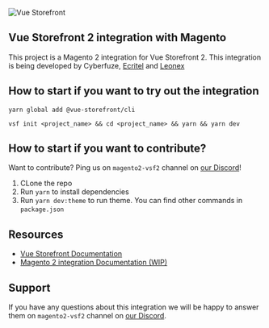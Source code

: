 ![Vue Storefront](https://camo.githubusercontent.com/48c886ac0703e3a46bc0ec963e20f126337229fc/68747470733a2f2f643968687267346d6e767a6f772e636c6f756466726f6e742e6e65742f7777772e76756573746f726566726f6e742e696f2f32383062313964302d6c6f676f2d76735f3062793032633062793032633030303030302e6a7067)
## Vue Storefront 2 integration with Magento


This project is a Magento 2 integration for Vue Storefront 2.
This integration is being developed by Cyberfuze, [Ecritel](https://www.ecritel.com/) and [Leonex](https://www.leonex.de/)

## How to start if you want to try out the integration

```
yarn global add @vue-storefront/cli
```
```
vsf init <project_name> && cd <project_name> && yarn && yarn dev
```

## How to start if you want to contribute?

Want to contribute? Ping us on `magento2-vsf2` channel on [our Discord](discord.vuestorefront.io)!

1. CLone the repo
2. Run `yarn` to install dependencies
3. Run `yarn dev:theme` to run theme. You can find other commands in `package.json`

## Resources

- [Vue Storefront Documentation](https://docs.vuestorefront.io/v2/)
- [Magento 2 integration Documentation (WIP)](https://docs.vuestorefront.io/v2/general/installation.html)


## Support

If you have any questions about this integration we will be happy to answer them on  `magento2-vsf2` channel on [our Discord](discord.vuestorefront.io).

